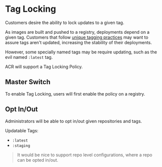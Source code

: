 # Tag Locking

Customers desire the ability to lock updates to a given tag. 

As images are built and pushed to a registry, deployments depend on a given tag. Customers that follow [unique tagging practices](https://stevelasker.blog/2018/03/01/docker-tagging-best-practices-for-tagging-and-versioning-docker-images/) may want to assure tags aren't updated, increasing the stability of their deployments. 

However, some specially named tags may be require updating, such as the evil named `:latest` tag. 

ACR will support a Tag Locking Policy.

## Master Switch
To enable Tag Locking, users will first enable the policy on a registry.

## Opt In/Out

Administrators will be able to opt in/out given repositories and tags. 

Updatable Tags:

- `:latest`
- `:staging`

> It would be nice to support repo level configurations, where a repo can be opted in/out. 

